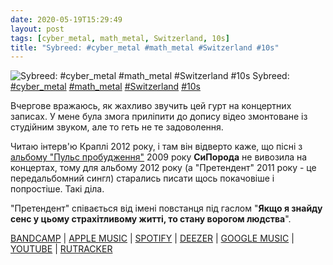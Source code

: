 ```yaml
---
date: 2020-05-19T15:29:49
layout: post
tags: [cyber_metal, math_metal, Switzerland, 10s]
title: "Sybreed: #cyber_metal #math_metal #Switzerland #10s"
---
```

![Sybreed: #cyber_metal #math_metal #Switzerland #10s](/assets/photos/photo_972@19-05-2020_15-29-49.jpg)
Sybreed: [#cyber_metal](/tags/#cyber_metal) [#math_metal](/tags/#math_metal) [#Switzerland](/tags/#Switzerland) [#10s](/tags/#10s)

Вчергове вражаюсь, як жахливо звучить цей гурт на концертних записах. У мене була змога приліпити до допису відео змонтоване із студійним звуком, але то геть не те задоволення.

Читаю інтерв&#39;ю Краплі 2012 року, і там він відверто каже, що пісні з [альбому &quot;Пульс пробудження&quot;](https://t.me/vast_space_unexplored/3553) 2009 року **СиПорода** не вивозила на концертах, тому для альбому 2012 року (а &quot;Претендент&quot; 2011 року - це передальбомний сингл) старались писати щось покачовіше і попростіше. Такі діла.

&quot;Претендент&quot; співається від імені повстанця під гаслом &quot;__Якщо я знайду сенс у цьому страхітливому житті, то стану ворогом людства__&quot;.

[BANDCAMP](https://listenable-records.bandcamp.com/album/god-is-an-automaton) | [APPLE MUSIC](https://music.apple.com/ru/album/challenger-ep/429452876?l=en) | [SPOTIFY](https://open.spotify.com/album/23afjFghMulWgrhpAH5Gc2?locale=es&amp;fo=1&amp;_php=1) | [DEEZER](https://www.deezer.com/album/946231?utm_source=deezer&amp;utm_content=album-946231&amp;utm_term=1601611822_1589891266&amp;utm_medium=web) | [GOOGLE MUSIC](https://play.google.com/music/m/Bvwxzquc3wuclwdzaytjv3kg2ba?t=Challenger_-_Sybreed) | [YOUTUBE](https://www.youtube.com/playlist?list=PLkFeLnvF73ypdBkdGL2aInEl2MCM2SgIX) | [RUTRACKER](https://rutracker.org/forum/viewtopic.php?t=4176155)